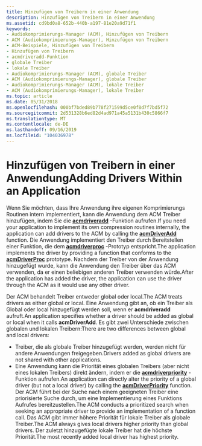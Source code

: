 ```yaml
---
title: Hinzufügen von Treibern in einer Anwendung
description: Hinzufügen von Treibern in einer Anwendung
ms.assetid: cd9bd0a8-652b-440b-a197-81e20a9d71f1
keywords:
- Audiokomprimierungs-Manager (ACM), Hinzufügen von Treibern
- ACM (Audiokomprimierungs-Manager), Hinzufügen von Treibern
- ACM-Beispiele, Hinzufügen von Treibern
- Hinzufügen von Treibern
- acmdriveradd-Funktion
- globale Treiber
- lokale Treiber
- Audiokomprimierungs-Manager (ACM), globale Treiber
- ACM (Audiokomprimierungs-Manager), globale Treiber
- Audiokomprimierungs-Manager (ACM), lokale Treiber
- ACM (Audiokomprimierungs-Manager), lokale Treiber
ms.topic: article
ms.date: 05/31/2018
ms.openlocfilehash: 000bf7bded89b778f271599d5ce0f8d7f7bd5f72
ms.sourcegitcommit: 2d531328b6ed82d4ad971a45a5131b430c5866f7
ms.translationtype: MT
ms.contentlocale: de-DE
ms.lasthandoff: 09/16/2019
ms.locfileid: "104036978"
---
```

# <a name="adding-drivers-within-an-application"></a><span data-ttu-id="4fbb5-114">Hinzufügen von Treibern in einer Anwendung</span><span class="sxs-lookup"><span data-stu-id="4fbb5-114">Adding Drivers Within an Application</span></span>

<span data-ttu-id="4fbb5-115">Wenn Sie möchten, dass Ihre Anwendung ihre eigenen Komprimierungs Routinen intern implementiert, kann die Anwendung dem ACM Treiber hinzufügen, indem Sie die [**acmdriveradd**](/windows/desktop/api/Msacm/nf-msacm-acmdriveradd) -Funktion aufrufen.</span><span class="sxs-lookup"><span data-stu-id="4fbb5-115">If you need your application to implement its own compression routines internally, the application can add drivers to the ACM by calling the [**acmDriverAdd**](/windows/desktop/api/Msacm/nf-msacm-acmdriveradd) function.</span></span> <span data-ttu-id="4fbb5-116">Die Anwendung implementiert den Treiber durch Bereitstellen einer Funktion, die dem [**acmdriverproc**](/windows/desktop/api/Msacm/nc-msacm-acmdriverproc) -Prototyp entspricht.</span><span class="sxs-lookup"><span data-stu-id="4fbb5-116">The application implements the driver by providing a function that conforms to the [**acmDriverProc**](/windows/desktop/api/Msacm/nc-msacm-acmdriverproc) prototype.</span></span> <span data-ttu-id="4fbb5-117">Nachdem der Treiber von der Anwendung hinzugefügt wurde, kann die Anwendung den Treiber über das ACM verwenden, da er einen beliebigen anderen Treiber verwenden würde.</span><span class="sxs-lookup"><span data-stu-id="4fbb5-117">After the application has added the driver, the application can use the driver through the ACM as it would use any other driver.</span></span>

<span data-ttu-id="4fbb5-118">Der ACM behandelt Treiber entweder global oder local.</span><span class="sxs-lookup"><span data-stu-id="4fbb5-118">The ACM treats drivers as either global or local.</span></span> <span data-ttu-id="4fbb5-119">Eine Anwendung gibt an, ob ein Treiber als Global oder local hinzugefügt werden soll, wenn er **acmdriveradd** aufruft.</span><span class="sxs-lookup"><span data-stu-id="4fbb5-119">An application specifies whether a driver should be added as global or local when it calls **acmDriverAdd**.</span></span> <span data-ttu-id="4fbb5-120">Es gibt zwei Unterschiede zwischen globalen und lokalen Treibern:</span><span class="sxs-lookup"><span data-stu-id="4fbb5-120">There are two differences between global and local drivers:</span></span>

-   <span data-ttu-id="4fbb5-121">Treiber, die als globale Treiber hinzugefügt werden, werden nicht für andere Anwendungen freigegeben.</span><span class="sxs-lookup"><span data-stu-id="4fbb5-121">Drivers added as global drivers are not shared with other applications.</span></span>
-   <span data-ttu-id="4fbb5-122">Eine Anwendung kann die Priorität eines globalen Treibers (aber nicht eines lokalen Treibers) direkt ändern, indem er die [**acmdriverpriority**](/windows/desktop/api/Msacm/nf-msacm-acmdriverpriority) -Funktion aufrufen.</span><span class="sxs-lookup"><span data-stu-id="4fbb5-122">An application can directly alter the priority of a global driver (but not a local driver) by calling the [**acmDriverPriority**](/windows/desktop/api/Msacm/nf-msacm-acmdriverpriority) function.</span></span> <span data-ttu-id="4fbb5-123">Der ACM führt bei der Suche nach einem geeigneten Treiber eine priorisierte Suche durch, um eine Implementierung eines Funktions Aufrufes bereitzustellen.</span><span class="sxs-lookup"><span data-stu-id="4fbb5-123">The ACM conducts a prioritized search when seeking an appropriate driver to provide an implementation of a function call.</span></span> <span data-ttu-id="4fbb5-124">Das ACM gibt immer höhere Priorität für lokale Treiber als globale Treiber.</span><span class="sxs-lookup"><span data-stu-id="4fbb5-124">The ACM always gives local drivers higher priority than global drivers.</span></span> <span data-ttu-id="4fbb5-125">Der zuletzt hinzugefügte lokale Treiber hat die höchste Priorität.</span><span class="sxs-lookup"><span data-stu-id="4fbb5-125">The most recently added local driver has highest priority.</span></span>

 

 





